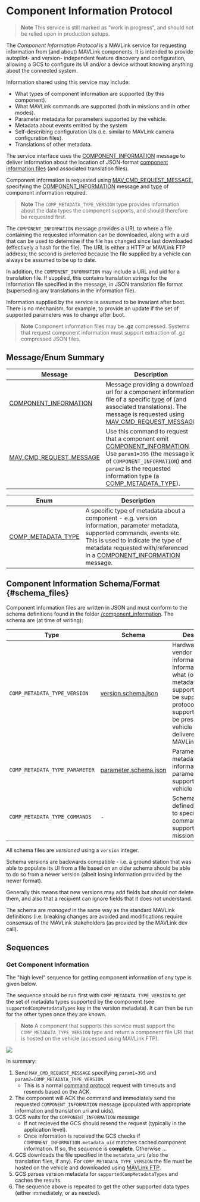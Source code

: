 # Component Information Protocol

> **Note** This service is still marked as "work in progress", and should not be relied upon in production setups.

The *Component Information Protocol* is a MAVLink service for requesting information from (and about) MAVLink components. 
It is intended to provide autopilot- and version- independent feature discovery and configuration, allowing a GCS to configure its UI and/or a device without knowing anything about the connected system.

Information shared using this service may include:
- What types of component information are supported (by this component).
- What MAVLink commands are supported (both in missions and in other modes).
- Parameter metadata for parameters supported by the vehicle.
- Metadata about events emitted by the system
- Self-describing configuration UIs (i.e. similar to MAVLink camera configuration files).
- Translations of other metadata.

The service interface uses the [COMPONENT_INFORMATION](#COMPONENT_INFORMATION) message to deliver information about the location of JSON-format [component information files](#schema_files) (and associated translation files).

Component information is requested using [MAV_CMD_REQUEST_MESSAGE](#MAV_CMD_REQUEST_MESSAGE), specifying the [COMPONENT_INFORMATION](#COMPONENT_INFORMATION) message and [type](#COMP_METADATA_TYPE) of component information required.

> **Note**  The `COMP_METADATA_TYPE_VERSION` type provides information about the data types the component supports, and should therefore be requested first.

The `COMPONENT_INFORMATION` message provides a URL to where a file containing the requested information can be downloaded, along with a uid that can be used to determine if the file has changed since last downloaded (effectively a hash for the file). 
The URL is either a HTTP or MAVLink FTP address; the second is preferred because the file supplied by a vehicle can always be assumed to be up to date.

In addition, the `COMPONENT_INFORMATION` may include a URL and uid for a translation file.
If supplied, this contains translation strings for the information file specified in the message, in JSON translation file format (superseding any translations in the information file).

Information supplied by the service is assumed to be invariant after boot.
There is no mechanism, for example, to provide an update if the set of supported parameters was to change after boot.

> **Note** Component information files may be **.gz** compressed.
  Systems that request component information must support extraction of .gz compressed JSON files.

## Message/Enum Summary

Message | Description
-- | --
<span id="COMPONENT_INFORMATION"></span>[COMPONENT_INFORMATION](../messages/common.md#COMPONENT_INFORMATION) | Message providing a download url for a component information file of a specific [type](../messages/common.md#COMP_METADATA_TYPE) of (and associated translations). The message is requested using [MAV_CMD_REQUEST_MESSAGE](#MAV_CMD_REQUEST_MESSAGE)
<span id="MAV_CMD_REQUEST_MESSAGE"></span>[MAV_CMD_REQUEST_MESSAGE](../messages/common.md#MAV_CMD_REQUEST_MESSAGE) | Use this command to request that a component emit [COMPONENT_INFORMATION](#COMPONENT_INFORMATION). Use `param1=395` (the message id of `COMPONENT_INFORMATION`) and `param2` is the requested information type (a [COMP_METADATA_TYPE](#COMP_METADATA_TYPE)).


Enum | Description
-- | --
<span id="COMP_METADATA_TYPE"></span>[COMP_METADATA_TYPE](../messages/common.md#COMP_METADATA_TYPE) | A specific type of metadata about a component - e.g. version information, parameter metadata, supported commands, events etc. This is used to indicate the type of metadata requested with/referenced in a [COMPONENT_INFORMATION](#COMPONENT_INFORMATION) message.

## Component Information Schema/Format {#schema_files}

Component information files are written in JSON and must conform to the schema definitions found in the folder [/component_information](https://github.com/mavlink/mavlink/tree/master/component_information).
The schema are (at time of writing):

Type | Schema | Description
--- | --- | ---
`COMP_METADATA_TYPE_VERSION` | [version.schema.json](https://github.com/mavlink/mavlink/blob/master/component_information/version.schema.json) | Hardware/firmware vendor and version information. Information about what (other) metadata types are supported. Must be supported if this protocol is supported. Must be present on vehicle and delivered by MAVLink FTP.
`COMP_METADATA_TYPE_PARAMETER` | [parameter.schema.json](https://github.com/mavlink/mavlink/blob/master/component_information/parameter.schema.json) | Parameter metadata - information about parameters supported by the vehicle (on boot). 
`COMP_METADATA_TYPE_COMMANDS` | - | Schema not yet defined. Intended to specify which commands are supported in missions.

All schema files are *versioned* using a `version` integer.

Schema versions are backwards compatible - i.e. a ground station that was able to populate its UI from a file based on an older schema should be able to do so from a newer version (albeit losing information provided by the newer format).

Generally this means that new versions may add fields but should not delete them, and also that a recipient can ignore fields that it does not understand.

The schema are *managed* in the same way as the standard MAVLink definitions (i.e. breaking changes are avoided and modifications require consensus of the MAVLink stakeholders (as provided by the MAVLink dev call).

## Sequences 

### Get Component Information

The "high level" sequence for getting component information of any type is given below.

The sequence should be run first with `COMP_METADATA_TYPE_VERSION` to get the set of metadata types supported by the component (see `supportedCompMetadataTypes` key in the version metadata).
It can then be run for the other types once they are known.

> **Note** A component that supports this service must support the `COMP_METADATA_TYPE_VERSION` type and return a component file URI that is hosted on the vehicle (accessed using MAVLink FTP).


[![](https://mermaid.ink/img/eyJjb2RlIjoic2VxdWVuY2VEaWFncmFtO1xuICAgIHBhcnRpY2lwYW50IEdDU1xuICAgIHBhcnRpY2lwYW50IENvbXBvbmVudFxuICAgIE5vdGUgb3ZlciBDb21wb25lbnQsIEdDUzogR0NTOiBSZXF1ZXN0IGluZm9ybWF0aW9uIG9mIHBhcnRpY3VsYXIgdHlwZSAoZS5nLiBDT01QX01FVEFEQVRBX1RZUEVfVkVSU0lPTikuXG4gICAgR0NTLT4-Q29tcG9uZW50OiBNQVZfQ01EX1JFUVVFU1RfTUVTU0FHRSg8YnI-IHBhcmFtMT0zOTUsPGJyPiBwYXJhbTI9Q09NUF9NRVRBREFUQV9UWVBFX1hYWFgpXG4gICAgR0NTLS0-PkdDUzogU3RhcnQgQUNLIHJlY2VpdmUgdGltZW91dFxuICAgICAgQ29tcG9uZW50LT4-R0NTOiBDTURfQUNLXG4gICAgICBDb21wb25lbnQtPj5HQ1M6IENPTVBPTkVOVF9JTkZPUk1BVElPTihtZXRhZGF0YV91cmksbWV0YWRhdGFfdWlkKVxuICAgIE5vdGUgb3ZlciBDb21wb25lbnQsIEdDUzogR0NTIGdldHMgZmlsZSBmcm9tICdtZXRhZGF0YV91cmknPGJyPihvciB1c2VzIHN0b3JlZCBpbmZvcm1hdGlvbiBpZiAnbWV0YWRhdGFfdWlkJyBtYXRjaGVzIGNhY2hlKS4gXG5cbiAgICIsIm1lcm1haWQiOnsidGhlbWUiOiJkZWZhdWx0In0sInVwZGF0ZUVkaXRvciI6ZmFsc2V9)](https://mermaid-js.github.io/mermaid-live-editor/#/edit/eyJjb2RlIjoic2VxdWVuY2VEaWFncmFtO1xuICAgIHBhcnRpY2lwYW50IEdDU1xuICAgIHBhcnRpY2lwYW50IENvbXBvbmVudFxuICAgIE5vdGUgb3ZlciBDb21wb25lbnQsIEdDUzogR0NTOiBSZXF1ZXN0IGluZm9ybWF0aW9uIG9mIHBhcnRpY3VsYXIgdHlwZSAoZS5nLiBDT01QX01FVEFEQVRBX1RZUEVfVkVSU0lPTikuXG4gICAgR0NTLT4-Q29tcG9uZW50OiBNQVZfQ01EX1JFUVVFU1RfTUVTU0FHRSg8YnI-IHBhcmFtMT0zOTUsPGJyPiBwYXJhbTI9Q09NUF9NRVRBREFUQV9UWVBFX1hYWFgpXG4gICAgR0NTLS0-PkdDUzogU3RhcnQgQUNLIHJlY2VpdmUgdGltZW91dFxuICAgICAgQ29tcG9uZW50LT4-R0NTOiBDTURfQUNLXG4gICAgICBDb21wb25lbnQtPj5HQ1M6IENPTVBPTkVOVF9JTkZPUk1BVElPTihtZXRhZGF0YV91cmksbWV0YWRhdGFfdWlkKVxuICAgIE5vdGUgb3ZlciBDb21wb25lbnQsIEdDUzogR0NTIGdldHMgZmlsZSBmcm9tICdtZXRhZGF0YV91cmknPGJyPihvciB1c2VzIHN0b3JlZCBpbmZvcm1hdGlvbiBpZiAnbWV0YWRhdGFfdWlkJyBtYXRjaGVzIGNhY2hlKS4gXG5cbiAgICIsIm1lcm1haWQiOnsidGhlbWUiOiJkZWZhdWx0In0sInVwZGF0ZUVkaXRvciI6ZmFsc2V9)

In summary:
1. Send `MAV_CMD_REQUEST_MESSAGE` specifying `param1=395` and `param2=COMP_METADATA_TYPE_VERSION`.
   - This is a normal [command protocol](../services/command.md) request with timeouts and resends based on the ACK.
1. The component will ACK the command and immediately send the requested `COMPONENT_INFORMATION` message (populated with appropriate information and translation uri and uids).
1. GCS waits for the `COMPONENT_INFORMATION` message
   - If not recieved the GCS should resend the request (typically in the application level).
   - Once information is received the GCS checks if `COMPONENT_INFORMATION.metadata_uid` matches cached component information.
     If so, the sequence is **complete**.
     Otherwise ...
1. GCS downloads the file specified in the `metadata_uri` (also the translation files, if any).
   For `COMP_METADATA_TYPE_VERSION` the file must be hosted on the vehicle and downloaded using [MAVLink FTP](../services/ftp.md).
1. GCS parses version metadata for `supportedCompMetadataTypes` and caches the results.
1. The sequence above is repeated to get the other supported data types (either immediately, or as needed).
